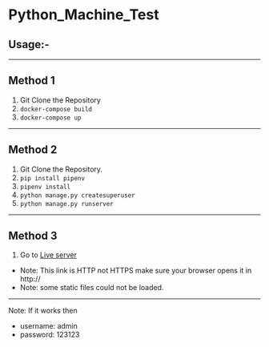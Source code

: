 # Python_Machine_Test

Usage:-
------
<hr>
<h2>Method 1</h2>

1. Git Clone the Repository
2. ```docker-compose build```
3. ```docker-compose up```

<hr>
<h2>Method 2</h2>

1. Git Clone the Repository.
2. ```pip install pipenv```
3. ```pipenv install```
4. ```python manage.py createsuperuser```
5. ```python manage.py runserver```

<hr>
<h2>Method 3</h2>

1. Go to [Live server](http://16.171.19.204:8000)
- Note: This link is HTTP not HTTPS make sure your browser opens it in http://
- Note: some static files could not be loaded. 
<hr>

Note:
    If it works then
- username: admin
- password: 123123